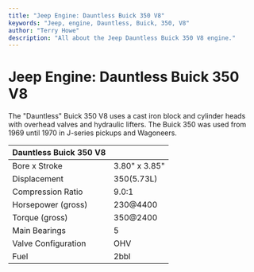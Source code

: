 ```yaml
---
title: "Jeep Engine: Dauntless Buick 350 V8"
keywords: "Jeep, engine, Dauntless, Buick, 350, V8"
author: "Terry Howe"
description: "All about the Jeep Dauntless Buick 350 V8 engine."
---
```

# Jeep Engine: Dauntless Buick 350 V8

The "Dauntless" Buick 350 V8 uses a cast iron block and cylinder heads with overhead valves and hydraulic lifters. The Buick 350 was used from 1969 until 1970 in J-series pickups and Wagoneers.

| Dauntless Buick 350 V8 | |
|------------------------|---|
| Bore x Stroke | 3.80" x 3.85" |
| Displacement | 350(5.73L) |
| Compression Ratio | 9.0:1 |
| Horsepower (gross) | 230@4400 |
| Torque (gross) | 350@2400 |
| Main Bearings | 5 |
| Valve Configuration | OHV |
| Fuel | 2bbl |
